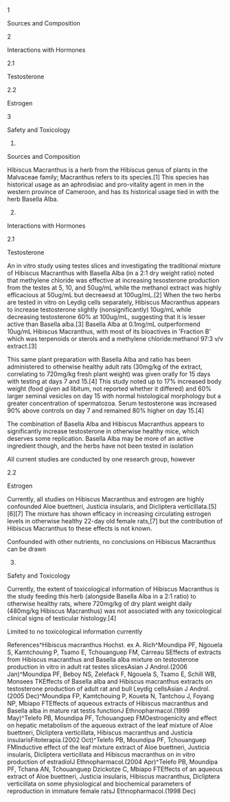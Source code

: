 1

Sources and Composition

2

Interactions with Hormones

2.1

Testosterone

2.2

Estrogen

3

Safety and Toxicology

1.

Sources and Composition

Hibiscus Macranthus is a herb from the Hibiscus genus of plants in the Malvaceae family; Macranthus refers to its species.[1] This species has historical usage as an aphrodisiac and pro-vitality agent in men in the western province of Cameroon, and has its historical usage tied in with the herb Basella Alba.

2.

Interactions with Hormones

2.1

Testosterone

An in vitro study using testes slices and investigating the traditional mixture of Hibiscus Macranthus with Basella Alba (in a 2:1 dry weight ratio) noted that methylene chloride was effective at increasing tesosterone production from the testes at 5, 10, and 50ug/mL while the methanol extract was highly efficacious at 50ug/mL but decreaesd at 100ug/mL.[2] When the two herbs are tested in vitro on Leydig cells separately, Hibiscus Macranthus appears to increase testosterone slightly (nonsignificantly) 10ug/mL while decreasing testosterone 60% at 100ug/mL, suggesting that it is lesser active than Basella alba.[3] Basella Alba at 0.1mg/mL outperformend 10ug/mL Hibiscus Macranthus, with most of its bioactives in 'Fraction B' which was terpenoids or sterols and a methylene chloride:methanol 97:3 v/v extract.[3] 

This same plant preparation with Basella Alba and ratio has been administered to otherwise healthy adult rats (30mg/kg of the extract, correlating to 720mg/kg fresh plant weight) was given orally for 15 days with testing at days 7 and 15.[4] This study noted up to 17% increased body weight (food given ad libitum, not reported whether it differed) and 60% larger seminal vesicles on day 15 with normal histological morphology but a greater concentration of spermatozoa. Serum testosterone was increased 90% above controls on day 7 and remained 80% higher on day 15.[4]


The combination of Basella Alba and Hibiscus Macranthus appears to significantly increase testosterone in otherwise healthy mice, which deserves some replication. Basella Alba may be more of an active ingredient though, and the herbs have not been tested in isolation


All current studies are conducted by one research group, however


2.2

Estrogen

Currently, all studies on Hibiscus Macranthus and estrogen are highly confounded Aloe buettneri, Justicia insularis, and Dicliptera verticillata.[5][6][7] The mixture has shown efficacy in increasing circulating estrogen levels in otherwise healthy 22-day old female rats,[7] but the contribution of Hibiscus Macranthus to these effects is not known.


Confounded with other nutrients, no conclusions on Hibiscus Macranthus can be drawn


3.

Safety and Toxicology

Currently, the extent of toxicological information of Hibiscus Macranthus is the study feeding this herb (alongside Basella Alba in a 2:1 ratio) to otherwise healthy rats, where 720mg/kg of dry plant weight daily (480mg/kg Hibiscus Macranthus) was not associated with any toxicological clinical signs of testicular histology.[4]


Limited to no toxicological information currently


References^Hibiscus macranthus Hochst. ex A. Rich^Moundipa PF, Ngouela S, Kamtchouing P, Tsamo E, Tchouanguep FM, Carreau SEffects of extracts from Hibiscus macranthus and Basella alba mixture on testosterone production in vitro in adult rat testes slicesAsian J Androl.(2006 Jan)^Moundipa PF, Beboy NS, Zelefack F, Ngouela S, Tsamo E, Schill WB, Monsees TKEffects of Basella alba and Hibiscus macranthus extracts on testosterone production of adult rat and bull Leydig cellsAsian J Androl.(2005 Dec)^Moundipa FP, Kamtchouing P, Koueta N, Tantchou J, Foyang NP, Mbiapo FTEffects of aqueous extracts of Hibiscus macranthus and Basella alba in mature rat testis functionJ Ethnopharmacol.(1999 May)^Telefo PB, Moundipa PF, Tchouanguep FMOestrogenicity and effect on hepatic metabolism of the aqueous extract of the leaf mixture of Aloe buettneri, Dicliptera verticillata, Hibiscus macranthus and Justicia insularisFitoterapia.(2002 Oct)^Telefo PB, Moundipa PF, Tchouanguep FMInductive effect of the leaf mixture extract of Aloe buettneri, Justicia insularis, Dicliptera verticillata and Hibiscus macranthus on in vitro production of estradiolJ Ethnopharmacol.(2004 Apr)^Telefo PB, Moundipa PF, Tchana AN, Tchouanguep Dzickotze C, Mbiapo FTEffects of an aqueous extract of Aloe buettneri, Justicia insularis, Hibiscus macranthus, Dicliptera verticillata on some physiological and biochemical parameters of reproduction in immature female ratsJ Ethnopharmacol.(1998 Dec)